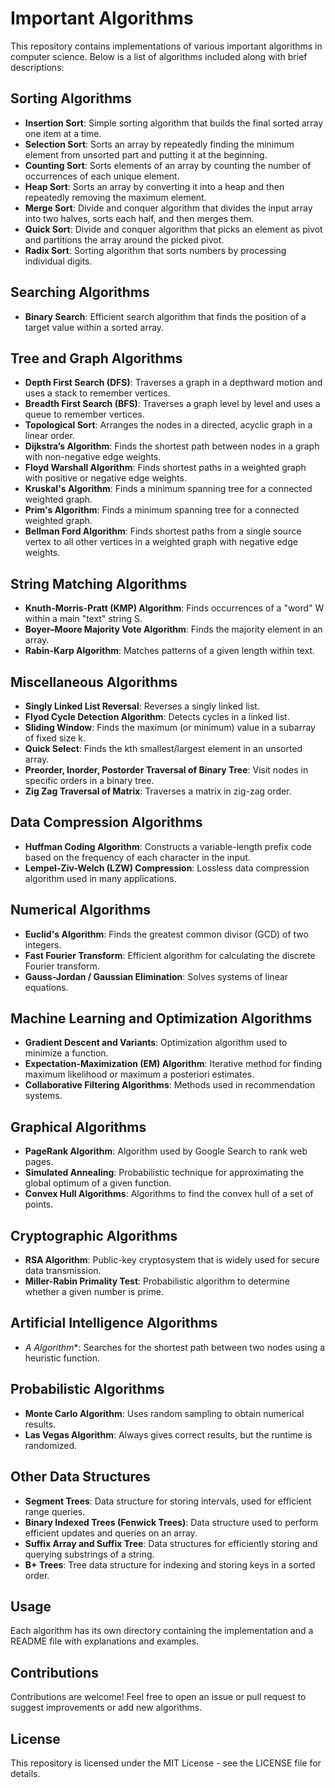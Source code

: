 # Important Algorithms

This repository contains implementations of various important algorithms in computer science. Below is a list of algorithms included along with brief descriptions:

## Sorting Algorithms
- **Insertion Sort**: Simple sorting algorithm that builds the final sorted array one item at a time.
- **Selection Sort**: Sorts an array by repeatedly finding the minimum element from unsorted part and putting it at the beginning.
- **Counting Sort**: Sorts elements of an array by counting the number of occurrences of each unique element.
- **Heap Sort**: Sorts an array by converting it into a heap and then repeatedly removing the maximum element.
- **Merge Sort**: Divide and conquer algorithm that divides the input array into two halves, sorts each half, and then merges them.
- **Quick Sort**: Divide and conquer algorithm that picks an element as pivot and partitions the array around the picked pivot.
- **Radix Sort**: Sorting algorithm that sorts numbers by processing individual digits.

## Searching Algorithms
- **Binary Search**: Efficient search algorithm that finds the position of a target value within a sorted array.

## Tree and Graph Algorithms
- **Depth First Search (DFS)**: Traverses a graph in a depthward motion and uses a stack to remember vertices.
- **Breadth First Search (BFS)**: Traverses a graph level by level and uses a queue to remember vertices.
- **Topological Sort**: Arranges the nodes in a directed, acyclic graph in a linear order.
- **Dijkstra’s Algorithm**: Finds the shortest path between nodes in a graph with non-negative edge weights.
- **Floyd Warshall Algorithm**: Finds shortest paths in a weighted graph with positive or negative edge weights.
- **Kruskal's Algorithm**: Finds a minimum spanning tree for a connected weighted graph.
- **Prim's Algorithm**: Finds a minimum spanning tree for a connected weighted graph.
- **Bellman Ford Algorithm**: Finds shortest paths from a single source vertex to all other vertices in a weighted graph with negative edge weights.

## String Matching Algorithms
- **Knuth-Morris-Pratt (KMP) Algorithm**: Finds occurrences of a "word" W within a main "text" string S.
- **Boyer–Moore Majority Vote Algorithm**: Finds the majority element in an array.
- **Rabin-Karp Algorithm**: Matches patterns of a given length within text.

## Miscellaneous Algorithms
- **Singly Linked List Reversal**: Reverses a singly linked list.
- **Flyod Cycle Detection Algorithm**: Detects cycles in a linked list.
- **Sliding Window**: Finds the maximum (or minimum) value in a subarray of fixed size k.
- **Quick Select**: Finds the kth smallest/largest element in an unsorted array.
- **Preorder, Inorder, Postorder Traversal of Binary Tree**: Visit nodes in specific orders in a binary tree.
- **Zig Zag Traversal of Matrix**: Traverses a matrix in zig-zag order.

## Data Compression Algorithms
- **Huffman Coding Algorithm**: Constructs a variable-length prefix code based on the frequency of each character in the input.
- **Lempel-Ziv-Welch (LZW) Compression**: Lossless data compression algorithm used in many applications.

## Numerical Algorithms
- **Euclid's Algorithm**: Finds the greatest common divisor (GCD) of two integers.
- **Fast Fourier Transform**: Efficient algorithm for calculating the discrete Fourier transform.
- **Gauss-Jordan / Gaussian Elimination**: Solves systems of linear equations.

## Machine Learning and Optimization Algorithms
- **Gradient Descent and Variants**: Optimization algorithm used to minimize a function.
- **Expectation-Maximization (EM) Algorithm**: Iterative method for finding maximum likelihood or maximum a posteriori estimates.
- **Collaborative Filtering Algorithms**: Methods used in recommendation systems.

## Graphical Algorithms
- **PageRank Algorithm**: Algorithm used by Google Search to rank web pages.
- **Simulated Annealing**: Probabilistic technique for approximating the global optimum of a given function.
- **Convex Hull Algorithms**: Algorithms to find the convex hull of a set of points.
  
## Cryptographic Algorithms
- **RSA Algorithm**: Public-key cryptosystem that is widely used for secure data transmission.
- **Miller-Rabin Primality Test**: Probabilistic algorithm to determine whether a given number is prime.

## Artificial Intelligence Algorithms
- **A* Algorithm**: Searches for the shortest path between two nodes using a heuristic function.

## Probabilistic Algorithms
- **Monte Carlo Algorithm**: Uses random sampling to obtain numerical results.
- **Las Vegas Algorithm**: Always gives correct results, but the runtime is randomized.

## Other Data Structures
- **Segment Trees**: Data structure for storing intervals, used for efficient range queries.
- **Binary Indexed Trees (Fenwick Trees)**: Data structure used to perform efficient updates and queries on an array.
- **Suffix Array and Suffix Tree**: Data structures for efficiently storing and querying substrings of a string.
- **B+ Trees**: Tree data structure for indexing and storing keys in a sorted order.

## Usage
Each algorithm has its own directory containing the implementation and a README file with explanations and examples.

## Contributions
Contributions are welcome! Feel free to open an issue or pull request to suggest improvements or add new algorithms.

## License
This repository is licensed under the MIT License - see the LICENSE file for details.
